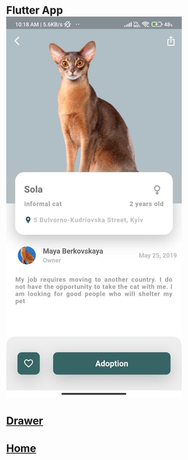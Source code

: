# Flutter App![Details View)](https://github.com/RutvikGoti/pet_app_flutter/blob/main/screenshots/1.jpg)
# [Drawer](https://github.com/RutvikGoti/pet_app_flutter/blob/main/screenshots/2.jpg)
# [Home](https://github.com/RutvikGoti/pet_app_flutter/blob/main/screenshots/3.jpg)
